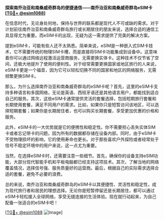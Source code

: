 **探索南乔治亚和南桑威奇群岛的便捷通信——南乔治亚和南桑威奇群岛eSIM卡[[TG💪+ @esim1088](https://t.me/s/esim1088)]**

在信息时代，无论身处何地，保持与世界的联系都是现代人不可或缺的需求。对于计划前往南乔治亚和南桑威奇群岛旅行或长期居住的朋友来说，选择合适的通信工具显得尤为重要。而eSIM卡的出现，无疑为这一需求提供了完美的解决方案。

提到eSIM卡，可能有些人还不太熟悉。简单来说，eSIM是一种嵌入式SIM卡技术，它不需要传统的物理SIM卡槽，而是直接将SIM卡功能集成到设备中。这意味着你可以通过网络远程激活运营商服务，无需更换实体卡。这种技术不仅节省了空间，还极大地提升了使用的便利性。对于经常需要更换国家或地区旅行的人来说，eSIM卡更是一个福音，因为它可以轻松切换不同的国家和地区的网络服务，无需频繁更换SIM卡。

那么，为什么选择南乔治亚和南桑威奇群岛的eSIM卡呢？首先，这里的eSIM卡支持多种语言和多国网络，无论是英语、西班牙语还是其他语言用户，都能找到适合自己的服务。其次，这些eSIM卡通常提供灵活的套餐选择，包括短期旅行套餐和长期使用套餐，满足不同用户的需求。比如，如果你只是短暂访问该地区，可以选择短期套餐；如果你是长期居住者，也可以购买长期套餐，享受更加优惠的价格和服务。

此外，eSIM卡的一大优势就是它的便携性和稳定性。你不需要担心丢失实体SIM卡或者忘记带卡的问题，因为所有的数据都存储在设备内部。同时，由于eSIM卡不受物理损坏的影响，它的使用寿命也更长。对于那些喜欢户外探险或者经常处于信号不稳定环境中的用户来说，这一点尤为重要。

当然，在选择eSIM卡时，还需要注意一些细节。首先，确保你的设备支持eSIM功能，大部分现代智能手机和平板电脑都已经支持这项技术。其次，了解当地的网络覆盖情况，选择信号强、服务质量好的运营商。最后，根据自己的实际需求选择合适的套餐，避免不必要的浪费。

总的来说，南乔治亚和南桑威奇群岛的eSIM卡以其便捷性、灵活性和稳定性，成为现代旅行者和居民的理想选择。无论你是短暂停留还是长期居住，都可以通过eSIM卡轻松接入全球网络，享受无缝连接的生活体验。现在就行动起来，为自己配备一张适合的eSIM卡吧！

[[TG💪+ @esim1088](https://t.me/s/esim1088) ![Image](https://i.postimg.cc/4NQfJmqS/Snipaste-2025-05-13-00-14-12.png)]